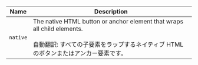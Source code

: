 | Name     | Description                                                                                                                                                             |
| -------- | ----------------------------------------------------------------------------------------------------------------------------------------------------------------------- |
| `native` | The native HTML button or anchor element that wraps all child elements.<br /><br />自動翻訳: すべての子要素をラップするネイティブ HTML のボタンまたはアンカー要素です。 |
